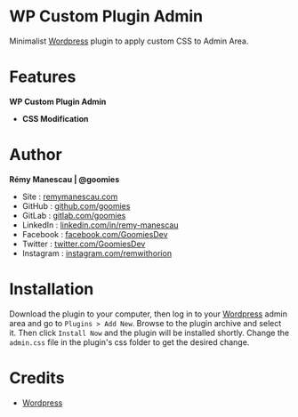# WP Custom Plugin Admin

Minimalist [Wordpress](https://wordpress.org/) plugin to apply custom CSS to Admin Area.

# Features

**WP Custom Plugin Admin**

- **CSS Modification**

# Author

**Rémy Manescau | @goomies**

- Site : [remymanescau.com](https://www.remymanescau.com)
- GitHub : [github.com/goomies](https://github.com/goomies)
- GitLab : [gitlab.com/goomies](https://gitlab.com/goomies)
- LinkedIn : [linkedin.com/in/remy-manescau](https://www.linkedin.com/in/remy-manescau)
- Facebook : [facebook.com/GoomiesDev](https://www.facebook.com/GoomiesDev)
- Twitter : [twitter.com/GoomiesDev](https://twitter.com/GoomiesDev)
- Instagram : [instagram.com/remwithorion](https://www.instagram.com/remwithorion)

# Installation

Download the plugin to your computer, then log in to your [Wordpress](https://wordpress.org/) admin area and go to `Plugins > Add New`. Browse to the plugin archive and select it. Then click `Install Now` and the plugin will be installed shortly. Change the `admin.css` file in the plugin's css folder to get the desired change.

# Credits

- [Wordpress](https://wordpress.org/)
